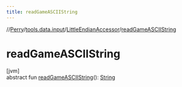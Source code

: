 ```yaml
---
title: readGameASCIIString
---
```

//[Perry](../../../index.html)/[tools.data.input](../index.html)/[LittleEndianAccessor](index.html)/[readGameASCIIString](read-game-a-s-c-i-i-string.html)



# readGameASCIIString



[jvm]\
abstract fun [readGameASCIIString](read-game-a-s-c-i-i-string.html)(): [String](https://kotlinlang.org/api/latest/jvm/stdlib/kotlin/-string/index.html)




